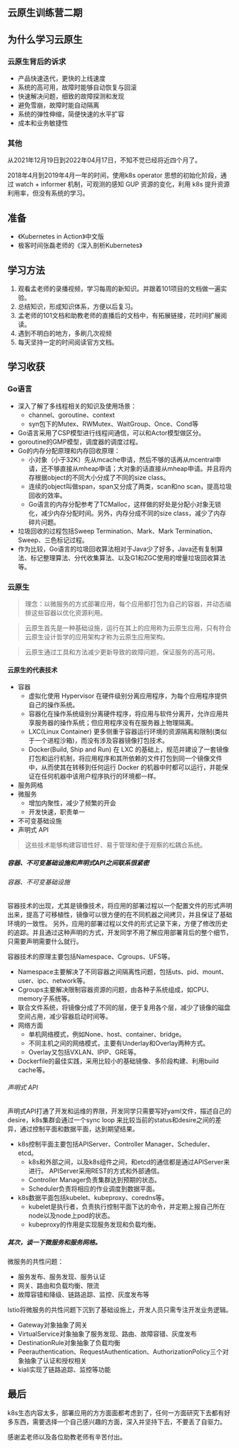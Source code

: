 云原生训练营二期
---

## 为什么学习云原生

### 云原生背后的诉求

- 产品快速迭代，更快的上线速度
- 系统的高可用，故障时能够自动恢复与回滚
- 快速解决问题，细致的故障探测和发现
- 避免雪崩，故障时能自动隔离
- 系统的弹性伸缩，简便快速的水平扩容
- 成本和业务敏捷性

### 其他

从2021年12月19日到2022年04月17日，不知不觉已经将近四个月了。

2018年4月到2019年4月一年的时间，使用k8s operator 思想的初始化阶段，通过 watch + informer 机制，可观测的感知 GUP 资源的变化，利用 k8s 提升资源利用率，但没有系统的学习。

## 准备

- 《Kubernetes in Action》中文版
- 极客时间张磊老师的《深入剖析Kubernetes》

## 学习方法

1. 观看孟老师的录播视频，学习每周的新知识。并跟着101项目的文档做一遍实验。
2. 总结知识，形成知识体系，方便以后复习。
3. 孟老师的101文档和助教老师的直播后的文档中，有拓展链接，花时间扩展阅读。
4. 遇到不明白的地方，多刷几次视频 
5. 每天坚持一定的时间阅读官方文档。

## 学习收获

### Go语言

- 深入了解了多线程相关的知识及使用场景：
    - channel、goroutine、context
    - syn包下的Mutex、RWMutex、WaitGroup、Once、Cond等
- Go语言采用了CSP模型进行线程间通信，可以和Actor模型做区分。 
- goroutine的GMP模型，调度器的调度过程。
- Go的内存分配原理和内存回收原理：
    - 小对象（小于32K）先从mcache申请，然后不够的话再从mcentral申请，还不够直接从mheap申请；大对象的话直接从mheap申请。并且将内存根据object的不同大小分成了不同的size class。
    - 连续的object叫做span，span又分成了两类，scan和no scan，提高垃圾回收的效率。 
    - Go语言的内存分配参考了TCMalloc，这样做的好处是分配小对象无锁化，减少内存分配时间。另外，内存分成不同的size class，减少了内存碎片问题。
- 垃圾回收的过程包括Sweep Termination、Mark、Mark Termination、Sweep、三色标记过程。
- 作为比较，Go语言的垃圾回收算法相对于Java少了好多，Java还有复制算法、标记整理算法、分代收集算法、以及G1和ZGC使用的增量垃圾回收算法等。

### 云原生

> 理念：以微服务的方式部署应用，每个应用都打包为自己的容器，并动态编排这些容器以优化资源利用。

> 云原生首先是一种基础设施，运行在其上的应用称为云原生应用，只有符合云原生设计哲学的应用架构才称为云原生应用架构。

> 云原生通过工具和方法减少更新导致的故障问题，保证服务的高可用。

#### 云原生的代表技术

- 容器
    - 虚拟化使用 Hypervisor 在硬件级别分离应用程序，为每个应用程序提供自己的操作系统。
    - 容器化在操作系统级别分离硬件程序，将应用与软件分离开，允许应用共享服务器的操作系统；但应用程序没有在服务器上物理隔离。
    - LXC(Linux Container) 更多侧重于容器运行环境的资源隔离和限制(类似于一个进程沙箱)，而没有涉及容器镜像打包技术。
    - Docker(Build, Ship and Run) 在 LXC 的基础上，规范并建设了一套镜像打包和运行机制，将应用程序和其所依赖的文件打包到同一个镜像文件中，从而使其在转移到任何运行 Docker 的机器中时都可以运行，并能保证在任何机器中该用户程序执行的环境都一样。
- 服务网格
- 微服务
    - 增加内聚性，减少了频繁的开会
    - 开发快速，职责单一
- 不可变基础设施
- 声明式 API
 
> 这些技术能够构建容错性好、易于管理和便于观察的松耦合系统。

##### 容器、不可变基础设施和声明式API之间联系很紧密

###### 容器、不可变基础设施

容器技术的出现，尤其是镜像技术，将应用的部署过程以一个配置文件的形式声明出来，提高了可移植性，镜像可以很方便的在不同机器之间拷贝，并且保证了基础环境的一致性。
另外，应用的部署过程以文件的形式记录下来，方便了修改历史的追踪。并且通过这种声明的方式，开发同学不用了解应用部署背后的整个细节，只需要声明需要什么就行。

容器技术的原理主要包括Namespace、Cgroups、UFS等。
- Namespace主要解决了不同容器之间隔离性问题，包括uts、pid、mount、user、ipc、network等。
- Cgroups主要解决限制容器资源的问题，由各种子系统组成，如CPU、memory子系统等。
- 联合文件系统，将镜像分成了不同的层，便于复用各个层，减少了镜像的磁盘空间占用，减少容器启动时间等。
- 网络方面
  - 单机网络模式，例如None、host、container、bridge。
  - 不同主机之间的网络模式，主要有Underlay和Overlay两种方式。
  - Overlay又包括VXLAN、IPIP、GRE等。
- Dockerfile的最佳实践，采用比较小的基础镜像、多阶段构建、利用build cache等。

###### 声明式 API

声明式API打通了开发和运维的界限，开发同学只需要写好yaml文件，描述自己的desire，k8s集群会通过一个sync loop 来比较当前的status和desire之间的差异，通过控制平面和数据平面，达到期望结果。
- k8s控制平面主要包括APIServer、Controller Manager、Scheduler、etcd。
    - k8s和外部之间，以及k8s组件之间，和etcd的通信都是通过APIServer来进行。 APIServer采用REST的方式和外部通信。
    - Controller Manager负责集群达到预期的状态。
    - Scheduler负责将相应的作业调度到数据平面。
- k8s数据平面包括kubelet、kubeproxy、coredns等。
    - kubelet是执行者，负责执行控制平面下达的命令，并定期上报自己所在node以及node上pod的状态。
    - kubeproxy的作用是实现服务发现和负载均衡。

##### 其次，谈一下微服务和服务网格。

微服务的共性问题：

- 服务发布、服务发现、服务认证 
- 网关、路由和负载均衡、限流 
- 故障容错和降级、链路追踪、监控、灰度发布等
  
Istio将微服务的共性问题下沉到了基础设施上，开发人员只需专注开发业务逻辑。

- Gateway对象抽象了网关
- VirtualService对象抽象了服务发现、路由、故障容错、灰度发布
- DestinationRule对象抽象了负载均衡
- Peerauthentication、RequestAuthentication、AuthorizationPolicy三个对象抽象了认证和授权相关
- kiali实现了链路追踪、监控等功能

## 最后

k8s生态内容太多，部署应用的方方面面都考虑到了，任何一方面研究下去都有好多东西，需要选择一个自己感兴趣的方面，深入并坚持下去，不要丢了自驱力。

感谢孟老师以及各位助教老师有辛苦付出。
